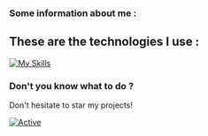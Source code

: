 ### Some information about me :

## These are the technologies I use :

[![My Skills](https://skillicons.dev/icons?i=c,cs,go,js,ts,html,css,electron,docker,netlify,mysql)](https://github.com/AslakOffi/aslakoffi/blob/master/README.md)

### Don't you know what to do ?

Don't hesitate to star my projects!

[![Active](https://github-readme-stats.vercel.app/api?username=aslakoffi&show_icons=true&theme=dark&count_private=true&hide=prs,issues)](https://www.github.com/aslakoffi)
